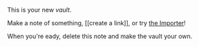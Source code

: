 This is your new *vault*.

Make a note of something, [[create a link]], or try [the Importer](https://help.obsidian.md/Plugins/Importer)!

When you're eady, delete this note and make the vault your own.
